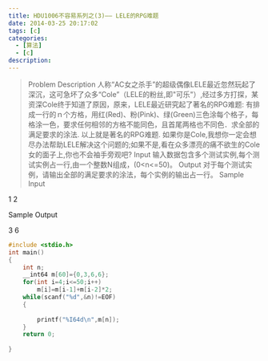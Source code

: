 ```yaml
---
title: HDU1006不容易系列之(3)—— LELE的RPG难题
date: 2014-03-25 20:17:02
tags: [c]
categories:
  - [算法]
  - [c]
description:
---
```


>Problem Description
人称“AC女之杀手”的超级偶像LELE最近忽然玩起了深沉，这可急坏了众多“Cole”（LELE的粉丝,即"可乐"）,经过多方打探，某资深Cole终于知道了原因，原来，LELE最近研究起了著名的RPG难题:
有排成一行的ｎ个方格，用红(Red)、粉(Pink)、绿(Green)三色涂每个格子，每格涂一色，要求任何相邻的方格不能同色，且首尾两格也不同色．求全部的满足要求的涂法.
以上就是著名的RPG难题.
如果你是Cole,我想你一定会想尽办法帮助LELE解决这个问题的;如果不是,看在众多漂亮的痛不欲生的Cole女的面子上,你也不会袖手旁观吧?
Input
输入数据包含多个测试实例,每个测试实例占一行,由一个整数N组成，(0<n<=50)。
Output
对于每个测试实例，请输出全部的满足要求的涂法，每个实例的输出占一行。
Sample Input

1
2


Sample Output

3
6

```c
#include <stdio.h>
int main()
{
    int n;
    __int64 m[60]={0,3,6,6};
    for(int i=4;i<=50;i++)
        m[i]=m[i-1]+m[i-2]*2;
    while(scanf("%d",&n)!=EOF)
    {
       
        printf("%I64d\n",m[n]);
    }
    return 0;
       
}
```




